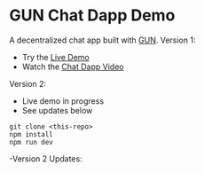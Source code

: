 # GUN Chat Dapp Demo

A decentralized chat app built with [GUN](https://gun.eco/). 
Version 1:
- Try the [Live Demo](https://gun-chat-dapp.web.app/)
- Watch the [Chat Dapp Video](https://youtu.be/J5x3OMXjgMc)

Version 2:
 - Live demo in progress
 - See updates below

```
git clone <this-repo>
npm install
npm run dev
```

-Version 2 Updates:
